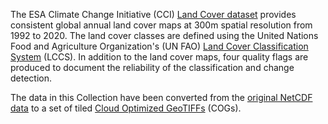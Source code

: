 
The ESA Climate Change Initiative (CCI) [Land Cover dataset](https://cds.climate.copernicus.eu/cdsapp#!/dataset/satellite-land-cover?tab=overview) provides consistent global annual land cover maps at 300m spatial resolution from 1992 to 2020. The land cover classes are defined using the United Nations Food and Agriculture Organization's (UN FAO) [Land Cover Classification System](https://www.fao.org/land-water/land/land-governance/land-resources-planning-toolbox/category/details/en/c/1036361/) (LCCS). In addition to the land cover maps, four quality flags are produced to document the reliability of the classification and change detection. 

The data in this Collection have been converted from the [original NetCDF data](https://planetarycomputer.microsoft.com/dataset/esa-cci-lc-netcdf) to a set of tiled [Cloud Optimized GeoTIFFs](https://www.cogeo.org/) (COGs).
